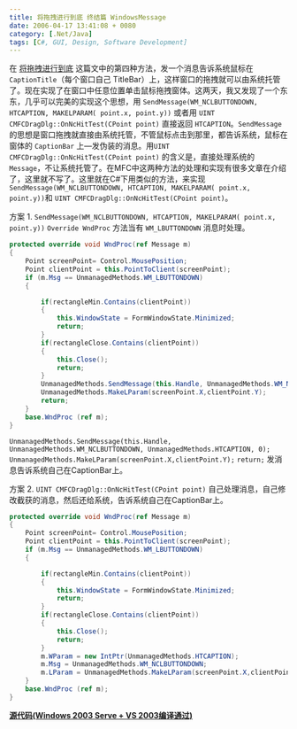 ```yaml
---
title: 将拖拽进行到底 终结篇 WindowsMessage
date: 2006-04-17 13:41:08 + 0080
category: [.Net/Java]
tags: [C#, GUI, Design, Software Development]
---
```



在 [将拖拽进行到底](/posts/drag-to-the-end/) 这篇文中的第四种方法，发一个消息告诉系统鼠标在 `CaptionTitle`（每个窗口自己 TitleBar）上，这样窗口的拖拽就可以由系统托管了。现在实现了在窗口中任意位置单击鼠标拖拽窗体。这两天，我又发现了一个东东，几乎可以完美的实现这个思想，用 `SendMessage(WM_NCLBUTTONDOWN, HTCAPTION, MAKELPARAM( point.x, point.y))` 或者用 `UINT CMFCDragDlg::OnNcHitTest(CPoint point)` 直接返回 `HTCAPTION`。`SendMessage` 的思想是窗口拖拽就直接由系统托管，不管鼠标点击到那里，都告诉系统，鼠标在窗体的 `CaptionBar` 上―发伪装的消息。用`UINT CMFCDragDlg::OnNcHitTest(CPoint point)` 的含义是，直接处理系统的 `Message`，不让系统托管了。在MFC中这两种方法的处理和实现有很多文章在介绍了，这里就不写了。这里就在C#下用类似的方法，来实现`SendMessage(WM_NCLBUTTONDOWN, HTCAPTION, MAKELPARAM( point.x, point.y))`和 `UINT CMFCDragDlg::OnNcHitTest(CPoint point)`。
 
 方案 1. `SendMessage(WM_NCLBUTTONDOWN, HTCAPTION, MAKELPARAM( point.x, point.y))`
 `Override WndProc` 方法当有 `WM_LBUTTONDOWN` 消息时处理。
```c#
protected override void WndProc(ref Message m)  
{  
    Point screenPoint= Control.MousePosition; 
    Point clientPoint = this.PointToClient(screenPoint); 
    if (m.Msg == UnmanagedMethods.WM_LBUTTONDOWN)  
    {  

        if(rectangleMin.Contains(clientPoint))  
        {  
            this.WindowState = FormWindowState.Minimized; 
            return;  
        }  
        if(rectangleClose.Contains(clientPoint))  
        {  
            this.Close(); 
            return;  
        }
        UnmanagedMethods.SendMessage(this.Handle, UnmanagedMethods.WM_NCLBUTTONDOWN, UnmanagedMethods.HTCAPTION, 0); 
        UnmanagedMethods.MakeLParam(screenPoint.X,clientPoint.Y); 
        return;  
    }  
    base.WndProc (ref m); 
}
```

`UnmanagedMethods.SendMessage(this.Handle, UnmanagedMethods.WM_NCLBUTTONDOWN, UnmanagedMethods.HTCAPTION, 0);`
`UnmanagedMethods.MakeLParam(screenPoint.X,clientPoint.Y);`
`return;`
发消息告诉系统自己在CaptionBar上。

方案 2. `UINT CMFCDragDlg::OnNcHitTest(CPoint point)`
自己处理消息，自己修改截获的消息，然后还给系统，告诉系统自己在CaptionBar上。  
```c#
protected override void WndProc(ref Message m)  
{  
    Point screenPoint= Control.MousePosition; 
    Point clientPoint = this.PointToClient(screenPoint); 
    if (m.Msg == UnmanagedMethods.WM_LBUTTONDOWN)  
    {  

        if(rectangleMin.Contains(clientPoint))  
        {  
            this.WindowState = FormWindowState.Minimized; 
            return;  
        }  
        if(rectangleClose.Contains(clientPoint))  
        {  
            this.Close(); 
            return;  
        }  
        m.WParam = new IntPtr(UnmanagedMethods.HTCAPTION); 
        m.Msg = UnmanagedMethods.WM_NCLBUTTONDOWN; 
        m.LParam = UnmanagedMethods.MakeLParam(screenPoint.X,clientPoint.Y); 
    }  
    base.WndProc (ref m); 
}  
```
[**源代码(Windows 2003 Serve + VS 2003编译通过)**](/assets/attachments/2006/04/17_135011_roguDragNew.rar)

